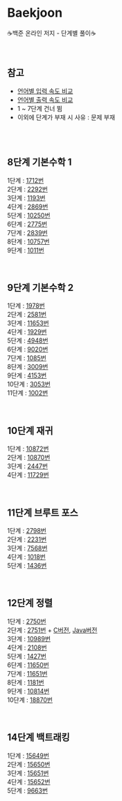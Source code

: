 # Baekjoon

:coffee:백준 온라인 저지 - 단계별 풀이:coffee:

<br/>

## 참고
* [언어별 입력 속도 비교](https://www.acmicpc.net/blog/view/56)
* [언어별 출력 속도 비교](https://www.acmicpc.net/blog/view/57)
* 1 ~ 7단계 건너 뜀
* 이외에 단계가 부재 시 사유 : 문제 부재

<br/><br/>

## 8단계 기본수학 1

1단계 : [1712번](https://github.com/jarammm/Baekjoon/blob/main/8%EB%8B%A8%EA%B3%84/%EB%B0%B1%EC%A4%80_1712%EB%B2%88.ipynb
)<br/>
2단계 : [2292번](https://github.com/jarammm/Baekjoon/blob/main/8%EB%8B%A8%EA%B3%84/%EB%B0%B1%EC%A4%80_2292%EB%B2%88.ipynb
)<br/>
3단계 : [1193번](https://github.com/jarammm/Baekjoon/blob/main/8%EB%8B%A8%EA%B3%84/%EB%B0%B1%EC%A4%80_1193%EB%B2%88.ipynb)<br/>
4단계 : [2869번](https://github.com/jarammm/Baekjoon/blob/main/8%EB%8B%A8%EA%B3%84/%EB%B0%B1%EC%A4%80_2869%EB%B2%88.ipynb)<br/>
5단계 : [10250번](https://github.com/jarammm/Baekjoon/blob/main/8%EB%8B%A8%EA%B3%84/%EB%B0%B1%EC%A4%80_10250%EB%B2%88.ipynb)<br/>
6단계 : [2775번](https://github.com/jarammm/Baekjoon/blob/main/8%EB%8B%A8%EA%B3%84/%EB%B0%B1%EC%A4%80_2775%EB%B2%88.ipynb)<br/>
7단계 : [2839번](https://github.com/jarammm/Baekjoon/blob/main/8%EB%8B%A8%EA%B3%84/%EB%B0%B1%EC%A4%80_2839%EB%B2%88.ipynb)<br/>
8단계 : [10757번](https://github.com/jarammm/Baekjoon/blob/main/8%EB%8B%A8%EA%B3%84/%EB%B0%B1%EC%A4%80_10757%EB%B2%88.ipynb)<br/>
9단계 : [1011번](https://github.com/jarammm/Baekjoon/blob/main/8%EB%8B%A8%EA%B3%84/%EB%B0%B1%EC%A4%80_1011%EB%B2%88.ipynb)<br/>

<br/>

## 9단계 기본수학 2

1단계 : [1978번](https://github.com/jarammm/Baekjoon/blob/main/9%EB%8B%A8%EA%B3%84/%EB%B0%B1%EC%A4%80_1978%EB%B2%88.ipynb)<br/>
2단계 : [2581번](https://github.com/jarammm/Baekjoon/blob/main/9%EB%8B%A8%EA%B3%84/%EB%B0%B1%EC%A4%80_2581%EB%B2%88.ipynb)<br/>
3단계 : [11653번](https://github.com/jarammm/Baekjoon/blob/main/9%EB%8B%A8%EA%B3%84/%EB%B0%B1%EC%A4%80_11653%EB%B2%88.ipynb)<br/>
4단계 : [1929번](https://github.com/jarammm/Baekjoon/blob/main/9%EB%8B%A8%EA%B3%84/%EB%B0%B1%EC%A4%80_1929%EB%B2%88.ipynb)<br/>
5단계 : [4948번](https://github.com/jarammm/Baekjoon/blob/main/9%EB%8B%A8%EA%B3%84/%EB%B0%B1%EC%A4%80_4948%EB%B2%88.ipynb)<br/>
6단계 : [9020번](https://github.com/jarammm/Baekjoon/blob/main/9%EB%8B%A8%EA%B3%84/%EB%B0%B1%EC%A4%80_9020%EB%B2%88.ipynb)<br/>
7단계 : [1085번](https://github.com/jarammm/Baekjoon/blob/main/9%EB%8B%A8%EA%B3%84/%EB%B0%B1%EC%A4%80_1085%EB%B2%88.ipynb)<br/>
8단계 : [3009번](https://github.com/jarammm/Baekjoon/blob/main/%EB%B0%B1%EC%A4%80_3009%EB%B2%88.ipynb)<br/>
9단계 : [4153번](https://github.com/jarammm/Baekjoon/blob/main/%EB%B0%B1%EC%A4%80_4153%EB%B2%88.ipynb)<br/>
10단계 : [3053번](https://github.com/jarammm/Baekjoon/blob/main/%EB%B0%B1%EC%A4%80_3053%EB%B2%88.ipynb)<br/>
11단계 : [1002번](https://github.com/jarammm/Baekjoon/blob/main/%EB%B0%B1%EC%A4%80_1002%EB%B2%88.ipynb)<br/>

<br/>

## 10단계 재귀

1단계 : [10872번](https://github.com/jarammm/Baekjoon/blob/main/%EB%B0%B1%EC%A4%80_10872%EB%B2%88.ipynb)<br/>
2단계 : [10870번](https://github.com/jarammm/Baekjoon/blob/main/%EB%B0%B1%EC%A4%80_10870%EB%B2%88.ipynb)<br/>
3단계 : [2447번](https://github.com/jarammm/Baekjoon/blob/main/%EB%B0%B1%EC%A4%80_2447%EB%B2%88.ipynb)<br/>
4단계 : [11729번](https://github.com/jarammm/Baekjoon/blob/main/%EB%B0%B1%EC%A4%80_11729%EB%B2%88.ipynb)<br/>

<br/>

## 11단계 브루트 포스

1단계 : [2798번](https://github.com/jarammm/Baekjoon/blob/main/%EB%B0%B1%EC%A4%80_2798%EB%B2%88.ipynb)<br/>
2단계 : [2231번](https://github.com/jarammm/Baekjoon/blob/main/%EB%B0%B1%EC%A4%80_2231%EB%B2%88.ipynb)<br/>
3단계 : [7568번](https://github.com/jarammm/Baekjoon/blob/main/%EB%B0%B1%EC%A4%80_7568%EB%B2%88.ipynb)<br/>
4단계 : [1018번](https://github.com/jarammm/Baekjoon/blob/main/%EB%B0%B1%EC%A4%80_1018%EB%B2%88.ipynb)<br/>
5단계 : [1436번](https://github.com/jarammm/Baekjoon/blob/main/%EB%B0%B1%EC%A4%80_1436%EB%B2%88.ipynb)<br/>

<br/>

## 12단계 정렬

1단계 : [2750번](https://github.com/jarammm/Baekjoon/blob/main/%EB%B0%B1%EC%A4%80_2750%EB%B2%88.ipynb)<br/>
2단계 : [2751번](https://github.com/jarammm/Baekjoon/blob/main/%EB%B0%B1%EC%A4%80_2751%EB%B2%88.ipynb) + [C버전](https://github.com/jarammm/Baekjoon/blob/main/%EB%B0%B1%EC%A4%80_2751%EB%B2%88.c), [Java버전](https://github.com/jarammm/Baekjoon/blob/main/%EB%B0%B1%EC%A4%80_2751%EB%B2%88.java)<br/>
3단계 : [10989번](https://github.com/jarammm/Baekjoon/blob/main/%EB%B0%B1%EC%A4%80_10989%EB%B2%88.ipynb)<br/>
4단계 : [2108번](https://github.com/jarammm/Baekjoon/blob/main/%EB%B0%B1%EC%A4%80_2108%EB%B2%88.ipynb)<br/>
5단계 : [1427번](https://github.com/jarammm/Baekjoon/blob/main/%EB%B0%B1%EC%A4%80_1427%EB%B2%88.ipynb)<br/>
6단계 : [11650번](https://github.com/jarammm/Baekjoon/blob/main/%EB%B0%B1%EC%A4%80_11650%EB%B2%88.ipynb)<br/>
7단계 : [11651번](https://github.com/jarammm/Baekjoon/blob/main/%EB%B0%B1%EC%A4%80_11651%EB%B2%88.ipynb)<br/>
8단계 : [1181번](https://github.com/jarammm/Baekjoon/blob/main/%EB%B0%B1%EC%A4%80_1181%EB%B2%88.ipynb)<br/>
9단계 : [10814번](https://github.com/jarammm/Baekjoon/blob/main/%EB%B0%B1%EC%A4%80_10814%EB%B2%88.ipynb)<br/>
10단계 : [18870번](https://github.com/jarammm/Baekjoon/blob/main/%EB%B0%B1%EC%A4%80_18870%EB%B2%88.ipynb)<br/>

<br/>

## 14단계 백트래킹

1단계 : [15649번](https://github.com/jarammm/Baekjoon/blob/main/%EB%B0%B1%EC%A4%80_15649%EB%B2%88.ipynb)<br/>
2단계 : [15650번](https://github.com/jarammm/Baekjoon/blob/main/%EB%B0%B1%EC%A4%80_15650%EB%B2%88.ipynb)<br/>
3단계 : [15651번](https://github.com/jarammm/Baekjoon/blob/main/%EB%B0%B1%EC%A4%80_15651%EB%B2%88.ipynb)<br/>
4단계 : [15652번](https://github.com/jarammm/Baekjoon/blob/main/%EB%B0%B1%EC%A4%80_15652%EB%B2%88.ipynb)<br/>
5단계 : [9663번](https://github.com/jarammm/Baekjoon/blob/main/%EB%B0%B1%EC%A4%80_9663%EB%B2%88.ipynb)<br/>
